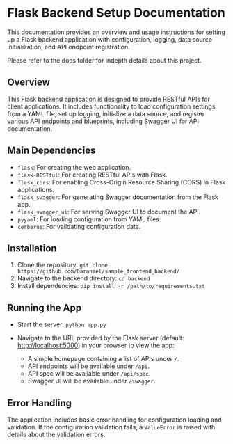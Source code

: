 # Flask Backend Setup Documentation

This documentation provides an overview and usage instructions for setting up a Flask backend application with
configuration, logging, data source initialization, and API endpoint registration.

Please refer to the docs folder for indepth details about this project.

## Overview

This Flask backend application is designed to provide RESTful APIs for client applications. It includes functionality to
load configuration settings from a YAML file, set up logging, initialize a data source, and register various API
endpoints and blueprints, including Swagger UI for API documentation.

## Main Dependencies

- `flask`: For creating the web application.
- `flask-RESTful`: For creating RESTful APIs with Flask.
- `flask_cors`: For enabling Cross-Origin Resource Sharing (CORS) in Flask applications.
- `flask_swagger`: For generating Swagger documentation from the Flask app.
- `flask_swagger_ui`: For serving Swagger UI to document the API.
- `pyyaml`: For loading configuration from YAML files.
- `cerberus`: For validating configuration data.

## Installation

1. Clone the repository: `git clone https://github.com/Daraniel/sample_frontend_backend/`
2. Navigate to the backend directory: `cd backend`
3. Install dependencies: `pip install -r /path/to/requirements.txt`

## Running the App

- Start the server: `python app.py`
- Navigate to the URL provided by the Flask server (default: [http://localhost:5000](http://localhost:5000)) in your
  browser to view the app:

    - A simple homepage containing a list of APIs under `/`.
    - API endpoints will be available under `/api`.
    - API spec will be available under `/api/spec`.
    - Swagger UI will be available under `/swagger`.

## Error Handling

The application includes basic error handling for configuration loading and validation. If the configuration validation
fails, a `ValueError` is raised with details about the validation errors.
